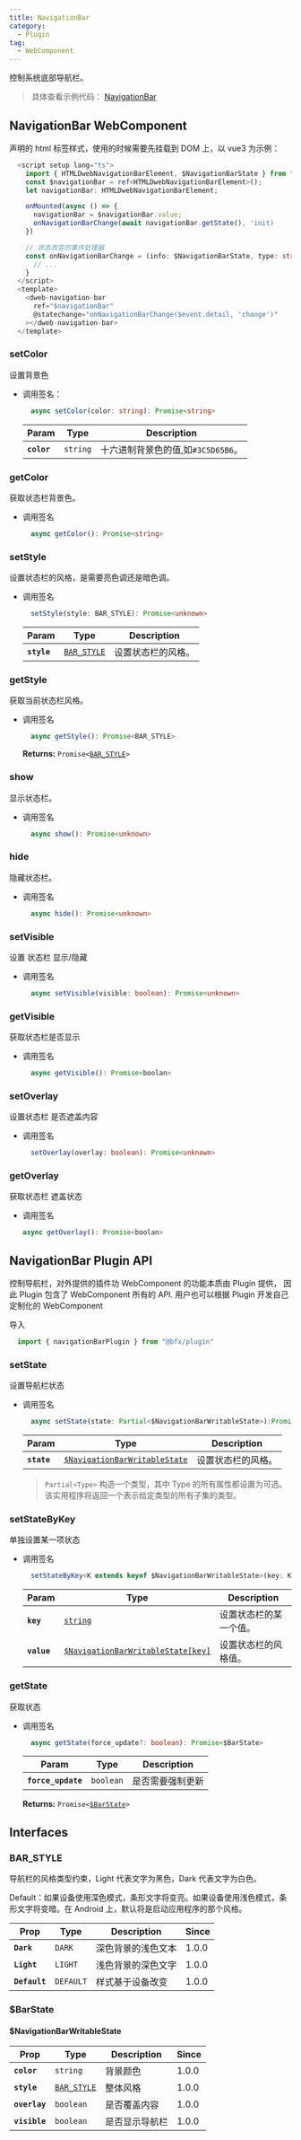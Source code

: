 ```yaml
---
title: NavigationBar
category:
  - Plugin
tag:
  - WebComponent
---
```


控制系统底部导航栏。

> 具体查看示例代码： [NavigationBar](https://github.com/BioforestChain/dweb_browser/blob/main/example/vue3/src/pages/NavigationBar.vue)

## NavigationBar WebComponent

  声明的 html 标签样式，使用的时候需要先挂载到 DOM 上，以 vue3 为示例：

  ```ts
    <script setup lang="ts">
      import { HTMLDwebNavigationBarElement, $NavigationBarState } from "@bfex/plugin";
      const $navigationBar = ref<HTMLDwebNavigationBarElement>();
      let navigationBar: HTMLDwebNavigationBarElement;

      onMounted(async () => {
        navigationBar = $navigationBar.value;
        onNavigationBarChange(await navigationBar.getState(), 'init)
      })

      // 状态改变的事件处理器
      const onNavigationBarChange = (info: $NavigationBarState, type: string) =>{
        // ...
      }
    </script>
    <template>
      <dweb-navigation-bar
        ref="$navigationBar"
        @statechange="onNavigationBarChange($event.detail, 'change')"
      ></dweb-navigation-bar>
    </template>
  ```

### setColor

  设置背景色

  - 调用签名：

    ```typescript
      async setColor(color: string): Promise<string>
    ```

    | Param       | Type                | Description                        |
    | ----------- | ------------------- | ---------------------------------- |
    | **`color`** | <code>string</code> | 十六进制背景色的值,如`#3C5D65B6`。     |

### getColor

获取状态栏背景色。

- 调用签名

  ```ts
    async getColor(): Promise<string>
  ```

### setStyle

  设置状态栏的风格，是需要亮色调还是暗色调。

  - 调用签名

    ```ts
      setStyle(style: BAR_STYLE): Promise<unknown>
    ```

    | Param       | Type                                            | Description        |
    | ----------- | ----------------------------------------------- | ------------------ |
    | **`style`** | <code><a href="#bar-style">BAR_STYLE</a></code> | 设置状态栏的风格。 |

### getStyle

  获取当前状态栏风格。

  - 调用签名

    ```ts
      async getStyle(): Promise<BAR_STYLE>
    ```

    **Returns:** <code>Promise&lt;<a href="#bar-style">BAR_STYLE</a>&gt;</code>

### show

  显示状态栏。

  - 调用签名

    ```ts
      async show(): Promise<unknown>
    ```

### hide

  隐藏状态栏。

  - 调用签名

    ```ts
      async hide(): Promise<unknown>
    ```

### setVisible

  设置 状态栏 显示/隐藏

  - 调用签名

    ```ts
      async setVisible(visible: boolean): Promise<unknown>
    ```

### getVisible

  获取状态栏是否显示

  - 调用签名

    ```ts
      async getVisible(): Promise<boolan>
    ```

### setOverlay

  设置状态栏 是否遮盖内容

  - 调用签名

    ```ts
      setOverlay(overlay: boolean): Promise<unknown>
    ```

### getOverlay

  获取状态栏 遮盖状态

  - 调用签名
    ```ts
    async getOverlay(): Promise<boolan>
    ```

## NavigationBar Plugin API

  控制导航栏，对外提供的插件功 WebComponent 的功能本质由 Plugin 提供， 因此 Plugin 包含了 WebComponent 所有的 API.
  用户也可以根据 Plugin 开发自己定制化的 WebComponent

  导入

  ```ts
    import { navigationBarPlugin } from "@bfx/plugin"
  ```
 
### setState
  
  设置导航栏状态

  - 调用签名

    ```typescript
      async setState(state: Partial<$NavigationBarWritableState>):Promise<void>
    ```

    | Param       | Type                                                                       | Description        |
    | ----------- | -------------------------------------------------------------------------- | ------------------ |
    | **`state`** | <code><a href="#navigationbarwritablestate">$NavigationBarWritableState</a></code> | 设置状态栏的风格。 |

    > `Partial<Type>` 构造一个类型，其中 Type 的所有属性都设置为可选。该实用程序将返回一个表示给定类型的所有子集的类型。

### setStateByKey
  单独设置某一项状态

  - 调用签名

    ```ts
      setStateByKey<K extends keyof $NavigationBarWritableState>(key: K, value: $NavigationBarWritableState[key]): Promise<void>
    ```

    | Param       | Type                                                                            | Description            |
    | ----------- | ------------------------------------------------------------------------------- | ---------------------- |
    | **`key`**   | <code><a href="#navigationbarwritablestate">string</a></code>                       | 设置状态栏的某一个值。 |
    | **`value`** | <code><a href="#navigationbarwritablestate">$NavigationBarWritableState[key]</a></code> | 设置状态栏的风格值。   |

### getState

  获取状态

  - 调用签名

    ```ts
      async getState(force_update?: boolean): Promise<$BarState>
    ```

    | Param              | Type                 | Description       |
    | ------------------ | -------------------- | ----------------- |
    | **`force_update`** | <code>boolean</code> | 是否需要强制更新     |

    **Returns:** <code>Promise&lt;<a href="#barstate">$BarState</a>&gt;</code>

## Interfaces
  ### BAR_STYLE

  导航栏的风格类型约束，Light 代表文字为黑色，Dark 代表文字为白色。

  Default：如果设备使用深色模式，条形文字将变亮。如果设备使用浅色模式，条形文字将变暗。在 Android 上，默认将是启动应用程序的那个风格。

  | Prop          | Type                 | Description        | Since |
  | ------------- | -------------------- | ------------------ | ----- |
  | **`Dark`**    | <code>DARK</code>    | 深色背景的浅色文本 | 1.0.0 |
  | **`Light`**   | <code>LIGHT</code>   | 浅色背景的深色文字 | 1.0.0 |
  | **`Default`** | <code>DEFAULT</code> | 样式基于设备改变   | 1.0.0 |

  ### $BarState
  #### $NavigationBarWritableState

  | Prop          | Type                                            | Description    | Since |
  | ------------- | ----------------------------------------------- | -------------- | ----- |
  | **`color`**   | <code>string</code>                             | 背景颜色         | 1.0.0 |
  | **`style`**   | <code><a href="#bar-style">BAR_STYLE</a></code> | 整体风格         | 1.0.0 |
  | **`overlay`** | <code>boolean</code>                            | 是否覆盖内容     | 1.0.0 |
  | **`visible`** | <code>boolean</code>                            | 是否显示导航栏    | 1.0.0 |
